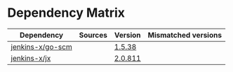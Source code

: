 # Dependency Matrix

Dependency | Sources | Version | Mismatched versions
---------- | ------- | ------- | -------------------
[jenkins-x/go-scm](https://github.com/jenkins-x/go-scm) |  | [1.5.38]() | 
[jenkins-x/jx](https://github.com/jenkins-x/jx) |  | [2.0.811](https://github.com/jenkins-x/jx/releases/tag/v2.0.811) | 
